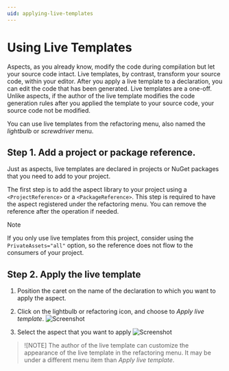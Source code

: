 ```yaml
---
uid: applying-live-templates
---
```


# Using Live Templates

Aspects, as you already know, modify the code during compilation but let your source code intact. Live templates, by contrast, transform your source code, within your editor. After you apply a live template to a declaration, you can edit the code that has been generated. Live templates are a one-off. Unlike aspects, if the author of the live template modifies the code generation rules after you applied the template to your source code, your source code not be modified.

You can use live templates from the refactoring menu, also named the _lightbulb_ or _screwdriver_ menu.


## Step 1. Add a project or package reference.

Just as aspects, live templates are declared in projects or NuGet packages that you need to add to your project.

The first step is to add the aspect library to your project using a `<ProjectReference>` or a `<PackageReference>`. This step is required to have the aspect registered under the refactoring menu. You can remove the reference after the operation if needed.
   
> [!NOTE]
> If you only use live templates from this project, consider using the `PrivateAssets="all"` option, so the reference does not flow to the consumers of your project.

## Step 2. Apply the live template

1. Position the caret on the name of the declaration to which you want to apply the aspect. 
2. Click on the lightbulb or refactoring icon, and choose to _Apply live template_.
    ![Screenshot](LiveTemplate1.png)

3. Select the aspect that you want to apply
    ![Screenshot](LiveTemplate2.png)

> ![NOTE]
> The author of the live template can customize the appearance of the live template in the refactoring menu. It may be under a different menu item than _Apply live template_.